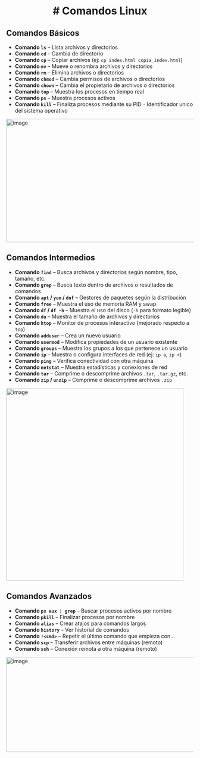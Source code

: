 <h1 align="center"># Comandos Linux</h1>

## Comandos Básicos

- **Comando `ls`** – Lista archivos y directorios
- **Comando `cd`** – Cambia de directorio
- **Comando `cp`** – Copiar archivos (ej: `cp index.html copia_index.html`)
- **Comando `mv`** – Mueve o renombra archivos y directorios
- **Comando `rm`** – Elimina archivos o directorios
- **Comando `chmod`** – Cambia permisos de archivos o directorios
- **Comando `chown`** – Cambia el propietario de archivos o directorios
- **Comando `top`** – Muestra los procesos en tiempo real
- **Comando `ps`** – Muestra procesos activos
- **Comando `kill`** – Finaliza procesos mediante su PID - Identificador unico del sistema operativo

<img width="764" height="331" alt="image" src="https://github.com/user-attachments/assets/6a05cd08-a7a2-4c52-8b12-899fda665b02" />


## Comandos Intermedios

- **Comando `find`** – Busca archivos y directorios según nombre, tipo, tamaño, etc.
- **Comando `grep`** – Busca texto dentro de archivos o resultados de comandos
- **Comando `apt` / `yum` / `dnf`** – Gestores de paquetes según la distribución
- **Comando `free`** – Muestra el uso de memoria RAM y swap
- **Comando `df` / `df -h`** – Muestra el uso del disco (`-h` para formato legible)
- **Comando `du`** – Muestra el tamaño de archivos y directorios
- **Comando `htop`** – Monitor de procesos interactivo (mejorado respecto a `top`)
- **Comando `adduser`** – Crea un nuevo usuario
- **Comando `usermod`** – Modifica propiedades de un usuario existente
- **Comando `groups`** – Muestra los grupos a los que pertenece un usuario
- **Comando `ip`** – Muestra o configura interfaces de red (ej: `ip a`, `ip r`)
- **Comando `ping`** – Verifica conectividad con otra máquina
- **Comando `netstat`** – Muestra estadísticas y conexiones de red
- **Comando `tar`** – Comprime o descomprime archivos `.tar`, `.tar.gz`, etc.
- **Comando `zip` / `unzip`** – Comprime o descomprime archivos `.zip`


<img width="476" height="517" alt="image" src="https://github.com/user-attachments/assets/4b9c4cbd-fee6-4347-9d18-76ea85f7cd19" />


## Comandos Avanzados

- **Comando `ps aux | grep`** – Buscar procesos activos por nombre
- **Comando `pkill`** – Finalizar procesos por nombre
- **Comando `alias`** – Crear atajos para comandos largos
- **Comando `history`** – Ver historial de comandos
- **Comando `!<cmd>`** – Repetir el último comando que empieza con...
- **Comando `scp`** – Transferir archivos entre máquinas (remoto)
- **Comando `ssh`** – Conexión remota a otra máquina (remoto)
  
<img width="834" height="255" alt="image" src="https://github.com/user-attachments/assets/d4d1dd6d-8d54-4454-b6d9-98631c08cda5" />
